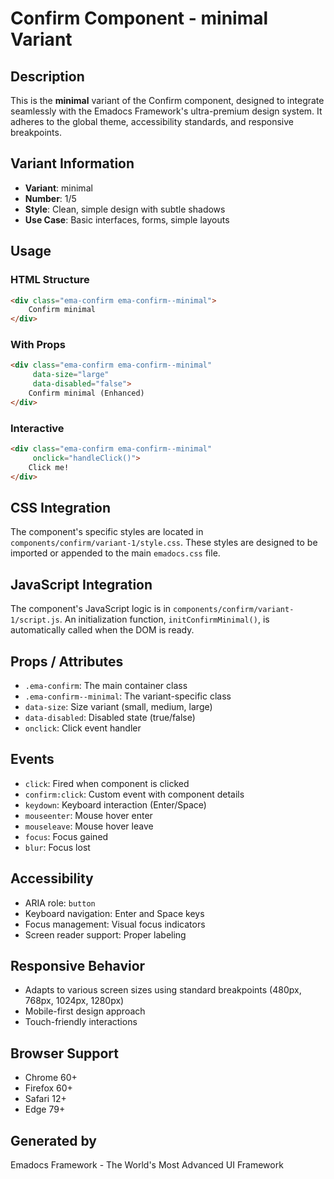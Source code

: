 # Confirm Component - minimal Variant

## Description
This is the **minimal** variant of the Confirm component, designed to integrate seamlessly with the Emadocs Framework's ultra-premium design system. It adheres to the global theme, accessibility standards, and responsive breakpoints.

## Variant Information
- **Variant**: minimal
- **Number**: 1/5
- **Style**: Clean, simple design with subtle shadows
- **Use Case**: Basic interfaces, forms, simple layouts

## Usage

### HTML Structure
```html
<div class="ema-confirm ema-confirm--minimal">
    Confirm minimal
</div>
```

### With Props
```html
<div class="ema-confirm ema-confirm--minimal" 
     data-size="large" 
     data-disabled="false">
    Confirm minimal (Enhanced)
</div>
```

### Interactive
```html
<div class="ema-confirm ema-confirm--minimal" 
     onclick="handleClick()">
    Click me!
</div>
```

## CSS Integration
The component's specific styles are located in `components/confirm/variant-1/style.css`. These styles are designed to be imported or appended to the main `emadocs.css` file.

## JavaScript Integration
The component's JavaScript logic is in `components/confirm/variant-1/script.js`. An initialization function, `initConfirmMinimal()`, is automatically called when the DOM is ready.

## Props / Attributes
- `.ema-confirm`: The main container class
- `.ema-confirm--minimal`: The variant-specific class
- `data-size`: Size variant (small, medium, large)
- `data-disabled`: Disabled state (true/false)
- `onclick`: Click event handler

## Events
- `click`: Fired when component is clicked
- `confirm:click`: Custom event with component details
- `keydown`: Keyboard interaction (Enter/Space)
- `mouseenter`: Mouse hover enter
- `mouseleave`: Mouse hover leave
- `focus`: Focus gained
- `blur`: Focus lost

## Accessibility
- ARIA role: `button`
- Keyboard navigation: Enter and Space keys
- Focus management: Visual focus indicators
- Screen reader support: Proper labeling

## Responsive Behavior
- Adapts to various screen sizes using standard breakpoints (480px, 768px, 1024px, 1280px)
- Mobile-first design approach
- Touch-friendly interactions

## Browser Support
- Chrome 60+
- Firefox 60+
- Safari 12+
- Edge 79+

## Generated by
Emadocs Framework - The World's Most Advanced UI Framework
